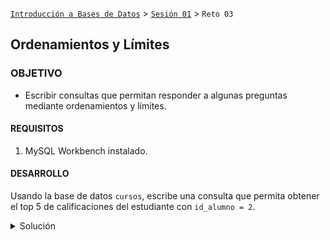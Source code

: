 [`Introducción a Bases de Datos`](../../Readme.md) > [`Sesión 01`](../Readme.md) > `Reto 03`
	
## Ordenamientos y Límites

### OBJETIVO 

- Escribir consultas que permitan responder a algunas preguntas mediante ordenamientos y límites.

#### REQUISITOS 

1. MySQL Workbench instalado.

#### DESARROLLO

Usando la base de datos `cursos`, escribe una consulta que permita obtener el top 5 de calificaciones del estudiante con `id_alumno = 2`.

<details><summary>Solución</summary>
<p>

Para contestar a esta pregunta, basta con ordenar las calificaciones del alumno en orden descendente y limitar el número de registros a 5.

   ```sql
   SELECT calificacion
   FROM Calificacion
   WHERE id_alumno = 2
   ORDER BY calificacion DESC
   LIMIT 5;
   ```
</p>
</details> 
